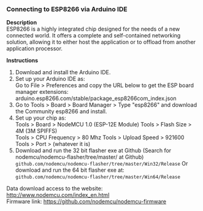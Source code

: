 ### Connecting to ESP8266 via Arduino IDE

**Description**  
ESP8266 is a highly integrated chip designed for the needs of a new connected world. It offers a complete and self-contained networking solution, allowing it to either host the application or to offload from another application processor.

**Instructions**
1. Download and install the Arduino IDE.
2. Set up your Arduino IDE as:  
Go to File > Preferences and copy the URL below to get the ESP board manager extensions: arduino.esp8266.com/stable/package_esp8266com_index.json
3. Go to Tools > Board > Board Manager > Type "esp8266" and download the Community esp8266 and install.
4. Set up your chip as:  
Tools > Board > NodeMCU 1.0 (ESP-12E Module) Tools > Flash Size > 4M (3M SPIFFS)   
Tools > CPU Frequency > 80 Mhz Tools > Upload Speed > 921600   
Tools > Port > (whatever it is)
5. Download and run the 32 bit flasher exe at Github (Search for nodemcu/nodemcu-flasher/tree/master/ at Github) `github.com/nodemcu/nodemcu-flasher/tree/master/Win32/Release` Or download and run the 64 bit flasher exe at: `github.com/nodemcu/nodemcu-flasher/tree/master/Win64/Release`

Data download access to the website: http://www.nodemcu.com/index_en.html  
Firmware link: https://github.com/nodemcu/nodemcu-firmware